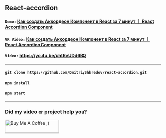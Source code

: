 ## React-accordion

#### `Demo:` [Как создать Аккордеон Компонент в React за 7 минут ｜ React Accordion Component](https://dmitriyshkredov.github.io/react-accordion/)

#### `VK Video:` [Как создать Аккордеон Компонент в React за 7 минут ｜ React Accordion Component](https://vk.com/video/@tipichnyjvebrazrabotchik?z=video-222570561_456239023%2Fclub222570561%2Fpl_-222570561_-2)

#### `Video:` https://youtu.be/uht6vUDd6BQ

---

#### `git clone https://github.com/DmitriyShkredov/react-accordion.git`

#### `npm install`

#### `npm start`

---

### Did my video or project help you?

<a href="https://www.buymeacoffee.com/DmitriyShkredov" target="_blank"><img src="https://www.buymeacoffee.com/assets/img/custom_images/orange_img.png" alt="Buy Me A Coffee ;)" style="height: 41px !important;width: 174px !important;box-shadow: 0px 3px 2px 0px rgba(190, 190, 190, 0.5) !important;-webkit-box-shadow: 0px 3px 2px 0px rgba(190, 190, 190, 0.5) !important;" ></a>
